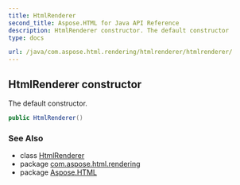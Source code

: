 ```yaml
---
title: HtmlRenderer
second_title: Aspose.HTML for Java API Reference
description: HtmlRenderer constructor. The default constructor
type: docs

url: /java/com.aspose.html.rendering/htmlrenderer/htmlrenderer/
---
```

## HtmlRenderer constructor

The default constructor.

```java
public HtmlRenderer()
```

### See Also

* class [HtmlRenderer](../)
* package [com.aspose.html.rendering](../../../com.aspose.html.rendering/)
* package [Aspose.HTML](../../../)
